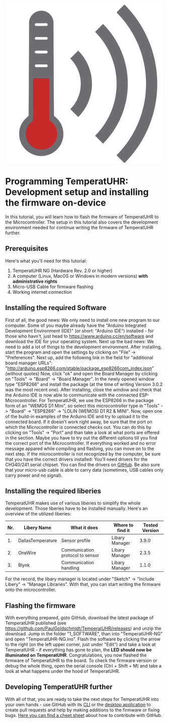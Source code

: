 ﻿![TemperatUHR Logo](https://raw.githubusercontent.com/PaulGoldschmidt/TemperatUHR/b37c3481bf3908ecba21f54f1f9f180c2d73fb7e/3_RESOURCES/Logo/TemperatUHR-Logo.svg)
# Programming TemperatUHR: Development setup and installing the firmware on-device
In this tutorial, you will learn how to flash the firmware of TemperatUHR to the Microcontroller. The setup in this tutorial also covers the development environment needed for continue writing the firmware of TemperatUHR further.
## Prerequisites
Here's what you'll need for this tutorial:
 1. TemperatUHR NG (Hardware Rev. 2.0 or higher)
 2. A computer (Linux, MacOS or Windows in modern versions) **with administrative rights**
 3. Micro-USB Cable for firmware flashing
 4. Working internet connection
## Installing the required Software
First of all, the good news: We only need to install one new program to our computer. Some of you maybe already have the "Arduino Integrated Development Environment (IDE)" (or short: "Arduino IDE") installed - for those who havn't, just head to https://www.arduino.cc/en/software and download the IDE for your operating system. Next up the bad news: We need to add a lot of things to the development environment.
After installing, start the program and open the settings by clicking on "File" -> "Preferences". Next up, add the following link in the field for "additional board manager URLs":
"http://arduino.esp8266.com/stable/package_esp8266com_index.json" (without quotes)
Now, click "ok" and open the Board Manager by clicking on "Tools" -> "Board" -> "Board Manager". In the newly opened window type "ESP8266" and install the package (at the time of writing Version 3.0.2 was the most recent one). After installing, close the window and check that the Arduino IDE is now able to communicate with the connected ESP-Microcontroller. For TemperatUHR, we use the ESP8266 in the package form of an "WEMOS D1 Mini", so select this microcontroller type in "Tools" -> "Board" -> "ESP8266" -> "LOLIN (WEMOS) D1 R2 & MINI". Now, open one of the build-in examples of the Arduino IDE and try to upload it to the connected board. If it doesn't work right away, be sure that the port on which the Microcontroller is connected checks out. You can do this by clicking on "Tools" -> "Port" and than take a look at what ports are offered in the section. Maybe you have to try out the different options till you find the correct port of the Microcontroller. If everything worked and no error message appared while compiling and flashing, you can move on to the next step. If the microcontroller is not recognized by the computer, be sure that you have the correct drivers installed: You'll need drivers for the CH340/241 serial chipset. You can find the drivers on [GitHub](https://www.wemos.cc/en/latest/ch340_driver.html). Be also sure that your micro-usb cable is able to carry data (sometimes, USB cables only carry power and no signal).
## Installing the required liberies
TemperatUHR makes use of various liberies to simplify the whole development. Those liberies have to be installed manually. Here's an overview of the utilized liberies:

| Nr. | Libery Name | What it does | Where to find it | Tested Version
|--|--|--|--|--|
| 1. | DallasTemperature | Sensor profile | Libary Manager | 3.9.0
| 2. | OneWire | Communication protocol to sensor | Libary Manager | 2.3.5
| 3. | Blynk | Communication handling | Libary Manager | 1.1.0

For the record, the libary manager is located under "Sketch" -> "Include Libery" -> "Manage Libraries".
With that, you can start writing the firmware onto the microcontroller.
## Flashing the firmware
With everything prepared, goto GitHub, download the latest package of TemperatUHR published (see https://github.com/PaulGoldschmidt/TemperatUHR/releases) and unzip the download. Jump in the folder "1_SOFTWARE", than into "TemperatUHR-NG" and open "TemperatUHR-NG.ino". Flash the software by clicking the arrow to the right (on the left upper corner, just under "Edit") and take a look at TemperatUHR - if everything has gone to plan, the **LED should now be illuminated on TemperatUHR**. Congratulations, you now flashed the firmware of TemperatUHR to the board. To check the firmware version or debug the whole thing, open the serial console (Ctrl + Shift + M) and take a look at what happens under the hood of TemperatUHR.
## Developing TemperatUHR further
With all of that, you are ready to take the next steps for TemperatUHR into your own hands - use GitHub with its [CLI](https://cli.github.com/) or the [desktop application](https://desktop.github.com/) to create pull requests and help by making additions to the firmware or fixing bugs. [Here you can find a cheet sheet](https://education.github.com/git-cheat-sheet-education.pdf) about how to contribute with GitHub.
